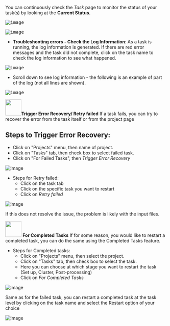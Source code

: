 
You can continuously check the _Task_ page to monitor the status of your task(s) by looking at the **Current Status**.

<kbd>![image](https://user-images.githubusercontent.com/115739667/223229497-742b868f-9a74-45f6-ba42-08aaafe9bf3c.png)</kbd>

<kbd>![image](https://user-images.githubusercontent.com/115739667/223230228-5e4532e8-74b6-4124-8b0b-3e84cb2b45f1.png)</kbd>

* **Troubleshooting errors - Check the Log Information**: As a task is running, the log information is generated. If there are red error messages and the task did not complete,  click on the task name to check the log information to see what happened.

<kbd>![image](https://user-images.githubusercontent.com/115739667/223230970-69f7445e-5df4-41b2-961f-355484441d49.png)</kbd>

   * Scroll down to see log information - the following is an example of part of the log (not all lines are shown).

<kbd>![image](https://user-images.githubusercontent.com/115739667/223544494-f4b995ad-83bf-49ab-9927-28f8dce3d01e.png)</kbd>

<img src= "https://user-images.githubusercontent.com/115739667/223515025-f546da2a-831c-4478-abec-4ae7f2db6942.png" width="50">**Trigger Error Recovery/ Retry failed** If a task fails, you can try to recover the error from the task itself or from the project page
 

## Steps to Trigger Error Recovery:

* Click on "Projects" menu, then name of project.
* Click on "Tasks" tab, then check box to select failed task.
* Click on "For Failed Tasks", then _Trigger Error Recovery_

![image](https://user-images.githubusercontent.com/115739667/223804587-e3e65604-e134-41d5-b97e-32ac038e3cd6.png)

 * Steps for Retry failed:
    * Click on the task tab 
    * Click on the specific task you want to restart
    * Click on  _Retry failed_

![image](https://user-images.githubusercontent.com/115739667/223545962-798b6ca5-b384-47d6-ae9c-a68397eafe40.png)

If this does not resolve the issue, the problem is likely with the input files.

<img src= "https://user-images.githubusercontent.com/115739667/223515025-f546da2a-831c-4478-abec-4ae7f2db6942.png" width="50"> **For Completed Tasks** 
If for some reason, you would like to restart a completed task, you can do the same using the Completed Tasks feature.

* Steps for Completed tasks:
    * Click on "Projects" menu, then select the project.
    * Click on "Tasks" tab, then check box to select the task.
    * Here you can choose at which stage you want to restart the task (Set up, Cluster, Post-processing)
    * Click on _For Completed Tasks_

![image](https://user-images.githubusercontent.com/115739667/223806305-1819d6dd-303b-4f49-9730-5c7851c12fb4.png)

Same as for the failed task, you can restart a completed task at the task level by clicking on the task name and select the Restart option of your choice

![image](https://user-images.githubusercontent.com/115739667/223812725-96f77fc9-b5ad-484a-b77a-05b54947a591.png)


